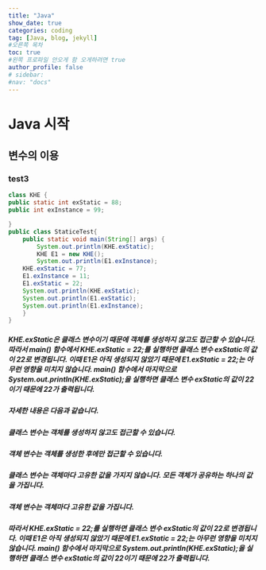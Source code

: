 ```yaml
---
title: "Java"
show_date: true
categories: coding
tag: [Java, blog, jekyll]
#오른쪽 목차
toc: true
#왼쪽 프로파일 안오게 함 오게하려면 true
author_profile: false
# sidebar:
#nav: "docs"
---
```


# Java 시작

## 변수의 이용

### test3

```java
class KHE {
public static int exStatic = 88;
public int exInstance = 99;

}
public class StaticeTest{
	public static void main(String[] args) {
		System.out.println(KHE.exStatic);
		KHE E1 = new KHE();
		System.out.println(E1.exInstance);
	KHE.exStatic = 77;
	E1.exInstance = 11;
	E1.exStatic = 22;
	System.out.println(KHE.exStatic);
	System.out.println(E1.exStatic);
	System.out.println(E1.exInstance);
	}
}
```

##### KHE.exStatic은 클래스 변수이기 때문에 객체를 생성하지 않고도 접근할 수 있습니다. 따라서 main() 함수에서 KHE.exStatic = 22;를 실행하면 클래스 변수 exStatic의 값이 22로 변경됩니다. 이때 E1은 아직 생성되지 않았기 때문에 E1.exStatic = 22;는 아무런 영향을 미치지 않습니다. main() 함수에서 마지막으로 System.out.println(KHE.exStatic);을 실행하면 클래스 변수 exStatic의 값이 22이기 때문에 22가 출력됩니다.

##### 자세한 내용은 다음과 같습니다.

##### 클래스 변수는 객체를 생성하지 않고도 접근할 수 있습니다.

##### 객체 변수는 객체를 생성한 후에만 접근할 수 있습니다.

##### 클래스 변수는 객체마다 고유한 값을 가지지 않습니다. 모든 객체가 공유하는 하나의 값을 가집니다.

##### 객체 변수는 객체마다 고유한 값을 가집니다.

##### 따라서 KHE.exStatic = 22;를 실행하면 클래스 변수 exStatic의 값이 22로 변경됩니다. 이때 E1은 아직 생성되지 않았기 때문에 E1.exStatic = 22;는 아무런 영향을 미치지 않습니다. main() 함수에서 마지막으로 System.out.println(KHE.exStatic);을 실행하면 클래스 변수 exStatic의 값이 22이기 때문에 22가 출력됩니다.
